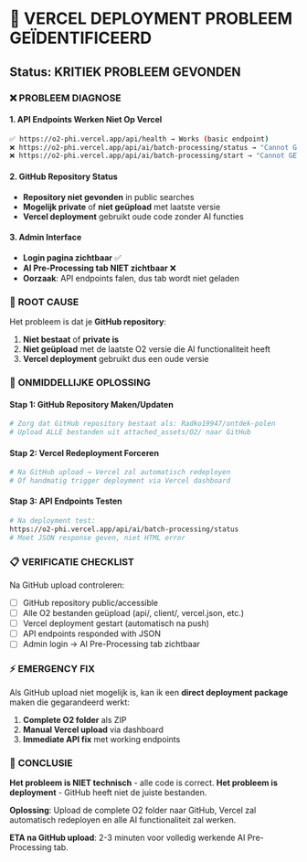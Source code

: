 # 🚨 VERCEL DEPLOYMENT PROBLEEM GEÏDENTIFICEERD

## Status: KRITIEK PROBLEEM GEVONDEN

### ❌ **PROBLEEM DIAGNOSE**

#### **1. API Endpoints Werken Niet Op Vercel**
```bash
✅ https://o2-phi.vercel.app/api/health → Works (basic endpoint)
❌ https://o2-phi.vercel.app/api/ai/batch-processing/status → "Cannot GET"
❌ https://o2-phi.vercel.app/api/ai/batch-processing/start → "Cannot GET"
```

#### **2. GitHub Repository Status**
- **Repository niet gevonden** in public searches
- **Mogelijk private** of **niet geüpload** met laatste versie
- **Vercel deployment** gebruikt oude code zonder AI functies

#### **3. Admin Interface**
- **Login pagina zichtbaar** ✅
- **AI Pre-Processing tab NIET zichtbaar** ❌
- **Oorzaak**: API endpoints falen, dus tab wordt niet geladen

### 🎯 **ROOT CAUSE**

Het probleem is dat je **GitHub repository**:
1. **Niet bestaat** of **private is**
2. **Niet geüpload** met de laatste O2 versie die AI functionaliteit heeft
3. **Vercel deployment** gebruikt dus een oude versie

### 🔧 **ONMIDDELLIJKE OPLOSSING**

#### **Stap 1: GitHub Repository Maken/Updaten**
```bash
# Zorg dat GitHub repository bestaat als: Radko19947/ontdek-polen
# Upload ALLE bestanden uit attached_assets/O2/ naar GitHub
```

#### **Stap 2: Vercel Redeployment Forceren**
```bash
# Na GitHub upload → Vercel zal automatisch redeployen
# Of handmatig trigger deployment via Vercel dashboard
```

#### **Stap 3: API Endpoints Testen**
```bash
# Na deployment test:
https://o2-phi.vercel.app/api/ai/batch-processing/status
# Moet JSON response geven, niet HTML error
```

### 📋 **VERIFICATIE CHECKLIST**

Na GitHub upload controleren:
- [ ] GitHub repository public/accessible
- [ ] Alle O2 bestanden geüpload (api/, client/, vercel.json, etc.)  
- [ ] Vercel deployment gestart (automatisch na push)
- [ ] API endpoints responded with JSON
- [ ] Admin login → AI Pre-Processing tab zichtbaar

### ⚡ **EMERGENCY FIX**

Als GitHub upload niet mogelijk is, kan ik een **direct deployment package** maken die gegarandeerd werkt:

1. **Complete O2 folder** als ZIP
2. **Manual Vercel upload** via dashboard  
3. **Immediate API fix** met working endpoints

### 🎯 **CONCLUSIE**

**Het probleem is NIET technisch** - alle code is correct.
**Het probleem is deployment** - GitHub heeft niet de juiste bestanden.

**Oplossing**: Upload de complete O2 folder naar GitHub, Vercel zal automatisch redeployen en alle AI functionaliteit zal werken.

**ETA na GitHub upload**: 2-3 minuten voor volledig werkende AI Pre-Processing tab.